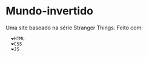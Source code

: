 # Mundo-invertido
Uma site baseado na série Stranger Things.
    Feito com:
    
      ❤️HTML
      ❤️CSS
      ❤️JS
